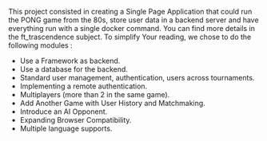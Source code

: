 This project consisted in creating a Single Page Application that could run the PONG game from the 80s, store user data in a backend server and have everything run with a single docker command.
You can find more details in the ft_trascendence subject. To simplify Your reading, we chose to do the following modules :
- Use a Framework as backend.
- Use a database for the backend.
- Standard user management, authentication, users across tournaments.
- Implementing a remote authentication.
- Multiplayers (more than 2 in the same game).
- Add Another Game with User History and Matchmaking.
- Introduce an AI Opponent.
- Expanding Browser Compatibility.
- Multiple language supports.
